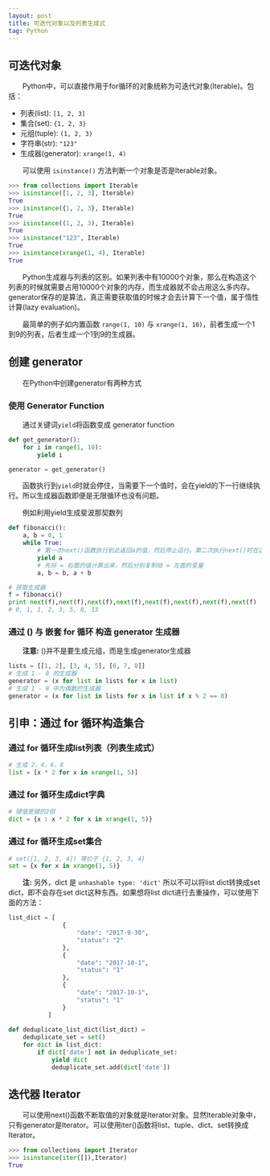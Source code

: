 ```yaml
---
layout: post
title: 可迭代对象以及列表生成式
tag: Python
---
```

## 可迭代对象
　　Python中，可以直接作用于for循环的对象统称为可迭代对象(Iterable)。包括：

* 列表(list): `[1, 2, 3]`
* 集合(set): `{1, 2, 3}`
* 元组(tuple): `(1, 2, 3)`
* 字符串(str): `"123"`
* 生成器(generator): `xrange(1, 4)`

　　可以使用 `isinstance()` 方法判断一个对象是否是Iterable对象。
```python
>>> from collections import Iterable
>>> isinstance([1, 2, 3], Iterable)
True
>>> isinstance({1, 2, 3}, Iterable)
True
>>> isinstance((1, 2, 3), Iterable)
True
>>> isinstance("123", Iterable)
True
>>> isinstance(xrange(1, 4), Iterable)
True
```

　　Python生成器与列表的区别。如果列表中有10000个对象，那么在构造这个列表的时候就需要占用10000个对象的内存，而生成器就不会占用这么多内存。generator保存的是算法，真正需要获取值的时候才会去计算下一个值，属于惰性计算(lazy evaluation)。

　　最简单的例子如内置函数 `range(1, 10)` 与 `xrange(1, 10)`，前者生成一个1到9的列表，后者生成一个1到9的生成器。

## 创建 generator
　　在Python中创建generator有两种方式
### 使用 Generator Function
　　通过关键词`yield`将函数变成 generator function

```python
def get_generator():
    for i in range(1, 10):
        yield i

generator = get_generator()
```
　　函数执行到`yield`时就会停住，当需要下一个值时，会在yield的下一行继续执行。所以生成器函数即便是无限循环也没有问题。

　　例如利用yield生成斐波那契数列

```python
def fibonacci():
    a, b = 0, 1
    while True:
        # 第一次next()函数执行到此返回a的值，然后停止运行。第二次执行next()时在这行代码的下一行继续执行。
        yield a
        # 先将 = 右面的值计算出来，然后分别复制给 = 左面的变量
        a, b = b, a + b

# 获取生成器
f = fibonacci()
print next(f),next(f),next(f),next(f),next(f),next(f),next(f),next(f)
# 0, 1, 1, 2, 3, 5, 8, 13
```
### 通过 () 与 嵌套 for 循环 构造 generator 生成器
　　**注意:** ()并不是要生成元组，而是生成generator生成器
```python
lists = [[1, 2], [3, 4, 5], [6, 7, 8]]
# 生成 1 - 8 的生成器
generator = (x for list in lists for x in list)
# 生成 1 - 8 中为偶数的生成器
generator = (x for list in lists for x in list if x % 2 == 0)
```

## 引申：通过 for 循环构造集合
### 通过 for 循环生成list列表（列表生成式）

```python
# 生成 2，4，6，8
list = [x * 2 for x in xrange(1, 5)]
```
### 通过 for 循环生成dict字典

```python
# 键值是键的2倍
dict = {x : x * 2 for x in xrange(1, 5)}
```
### 通过 for 循环生成set集合

```python
# set([1, 2, 3, 4]) 等价于 {1, 2, 3, 4}
set = {x for x in xrange(1, 5)}
```
　　**注:** 另外，dict 是 `unhashable type: 'dict'` 所以不可以将list dict转换成set dict，即不会存在set dict这种东西。如果想将list dict进行去重操作，可以使用下面的方法：

```python
list_dict = [
               {
                   "date": "2017-9-30",
                   "status": "2"
               },
               {
                   "date": "2017-10-1",
                   "status": "1"
               },
               {
                   "date": "2017-10-1",
                   "status": "1"
               }
           ]
           
def deduplicate_list_dict(list_dict) = 
    deduplicate_set = set()
    for dict in list_dict:
        if dict['date'] not in deduplicate_set:
            yield dict
            deduplicate_set.add(dict['date'])
```

## 迭代器 Iterator
　　可以使用next()函数不断取值的对象就是Iterator对象。显然Iterable对象中，只有generator是Iterator。可以使用iter()函数将list、tuple、dict、set转换成Iterator。

```python
>>> from collections import Iterator
>>> isinstance(iter([]),Iterator)
True
```